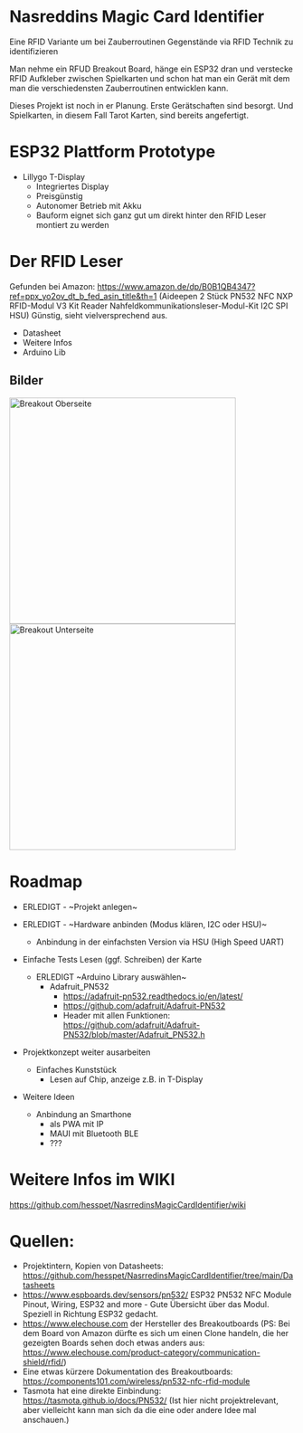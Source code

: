 # Nasreddins Magic Card Identifier

Eine RFID Variante um bei Zauberroutinen Gegenstände via RFID Technik zu identifizieren

Man nehme ein RFUD Breakout Board, hänge ein ESP32 dran und verstecke RFID Aufkleber zwischen Spielkarten und schon hat man ein Gerät mit dem man die verschiedensten Zauberroutinen entwicklen kann.

Dieses Projekt ist noch in er Planung. Erste Gerätschaften sind besorgt. Und Spielkarten, in diesem Fall Tarot Karten, sind bereits angefertigt.

# ESP32 Plattform Prototype

* Lillygo T-Display
  * Integriertes Display
  * Preisgünstig
  * Autonomer Betrieb mit Akku
  * Bauform eignet sich ganz gut um direkt hinter den RFID Leser montiert zu werden

# Der RFID Leser

Gefunden bei Amazon: https://www.amazon.de/dp/B0B1QB4347?ref=ppx_yo2ov_dt_b_fed_asin_title&th=1 (Aideepen 2 Stück PN532 NFC NXP RFID-Modul V3 Kit Reader Nahfeldkommunikationsleser-Modul-Kit I2C SPI HSU) Günstig, sieht vielversprechend aus.

* Datasheet
* Weitere Infos
* Arduino Lib

## Bilder

<img src="Images/NMCI_NFC_MODULE_V3_ELECHOUSE_Oberseite.png" alt="Breakout Oberseite" width="400"> <img src="Images/NMCI_NFC_MODULE_V3_ELECHOUSE_Unterseite.png" alt="Breakout Unterseite" width="400">

# Roadmap

* ERLEDIGT - ~Projekt anlegen~
* ERLEDIGT - ~Hardware anbinden (Modus klären, I2C oder HSU)~
  * Anbindung in der einfachsten Version via HSU (High Speed UART)

* Einfache Tests Lesen (ggf. Schreiben) der Karte
  * ERLEDIGT ~Arduino Library auswählen~
    * Adafruit_PN532
      *  https://adafruit-pn532.readthedocs.io/en/latest/
      *  https://github.com/adafruit/Adafruit-PN532
      * Header mit allen Funktionen: https://github.com/adafruit/Adafruit-PN532/blob/master/Adafruit_PN532.h
* Projektkonzept weiter ausarbeiten
  * Einfaches Kunststück
    * Lesen auf Chip, anzeige z.B. in T-Display
* Weitere Ideen
  * Anbindung an Smarthone
    * als PWA  mit IP
    * MAUI mit Bluetooth BLE
    * ???
   
# Weitere Infos im WIKI

https://github.com/hesspet/NasrredinsMagicCardIdentifier/wiki

# Quellen:

* Projektintern, Kopien von Datasheets: https://github.com/hesspet/NasrredinsMagicCardIdentifier/tree/main/Datasheets
* https://www.espboards.dev/sensors/pn532/ ESP32 PN532 NFC Module Pinout, Wiring, ESP32 and more - Gute Übersicht über das Modul. Speziell in Richtung ESP32 gedacht.
* https://www.elechouse.com der Hersteller des Breakoutboards (PS: Bei dem Board von Amazon dürfte es sich um einen Clone handeln, die her gezeigten Boards sehen doch etwas anders aus: https://www.elechouse.com/product-category/communication-shield/rfid/)
* Eine etwas kürzere Dokumentation des Breakoutboards: https://components101.com/wireless/pn532-nfc-rfid-module
* Tasmota hat eine direkte Einbindung: https://tasmota.github.io/docs/PN532/ (Ist hier nicht projektrelevant, aber vielleicht kann man sich da die eine oder andere Idee mal anschauen.)
